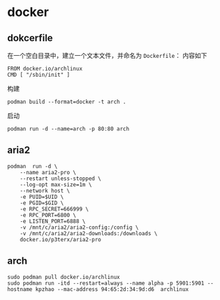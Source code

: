 # docker
## dokcerfile
在一个空白目录中，建立一个文本文件，并命名为 `Dockerfile`： 内容如下  
```
FROM docker.io/archlinux  
CMD [ "/sbin/init" ]
```
构建
```
podman build --format=docker -t arch .
```
启动
```
podman run -d --name=arch -p 80:80 arch
```

## aria2
```
podman  run -d \
    --name aria2-pro \
    --restart unless-stopped \
    --log-opt max-size=1m \
    --network host \
    -e PUID=$UID \
    -e PGID=$GID \
    -e RPC_SECRET=666999 \
    -e RPC_PORT=6800 \
    -e LISTEN_PORT=6888 \
    -v /mnt/c/aria2/aria2-config:/config \
    -v /mnt/c/aria2/aria2-downloads:/downloads \
    docker.io/p3terx/aria2-pro
```

## arch
```
sudo podman pull docker.io/archlinux  
sudo podman run -itd --restart=always --name alpha -p 5901:5901 --hostname kpzhao --mac-address 94:65:2d:34:9d:d6  archlinux
```
